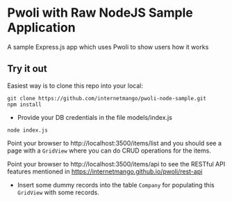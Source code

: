 # Pwoli with Raw NodeJS Sample Application

A sample Express.js app which uses Pwoli to show users how it works

## Try it out

Easiest way is to clone this repo into your local:

```
git clone https://github.com/internetmango/pwoli-node-sample.git
npm install
```

- Provide your DB credentials in the file models/index.js

```
node index.js
```

Point your browser to http://localhost:3500/items/list and you should see a page with a `GridView` where you can do CRUD operations for the items.

Point your browser to http://localhost:3500/items/api to see the RESTful API features mentioned in https://internetmango.github.io/pwoli/rest-api

- Insert some dummy records into the table `Company` for populating this `GridView` with some records.
